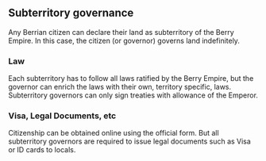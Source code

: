 ## Subterritory governance
Any Berrian citizen can declare their land as subterritory of the Berry Empire.
In this case, the citizen (or governor) governs land indefinitely.

### Law
Each subterritory has to follow all laws ratified by the Berry Empire, but the governor can enrich the laws with their own, territory specific, laws.
Subterritory governors can only sign treaties with allowance of the Emperor.

### Visa, Legal Documents, etc
Citizenship can be obtained online using the official form. But all subterritory governors are required to issue legal documents such as Visa or ID cards to locals.
